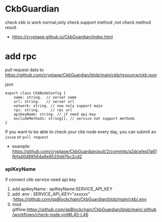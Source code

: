 # CkbGuardian
check ckb is work normal,only check support method ,not check method result
- https://cryptape.github.io/CkbGuardian/index.html

# add rpc 

pull request data to  https://github.com/cryptape/CkbGuardian/blob/main/ckb/resource/ckb.json

json 
```
export class CkbNodeConfig {
    name: string.  // server name
    url: string.   // server url 
    network: string. // now noly support main 
    rpc: string.     // rpc url 
    apiKeyName: string. // if need api-key 
    excludeMethods: string[]. // service not support methods 
}
```
If you want to be able to check your ckb node every day, you can submit an `issue`  or  `pull request`
- example: https://github.com/cryptape/CkbGuardian/pull/2/commits/a2dcefed7a61fbfa40d89564a9e8520dd7bc2cd2

### apiKeyName
if connect ckb service need api key 
1. add apikeyName : apiKeyName:SERVICE_API_KEY
2. add .env : SERVICE_API_KEY="xxxxxx" :https://github.com/gpBlockchain/CkbGuardian/blob/main/ckb/.env
3. mod gitflow:https://github.com/gpBlockchain/CkbGuardian/blob/main/.github/workflows/check-node.yml#L45-L46
